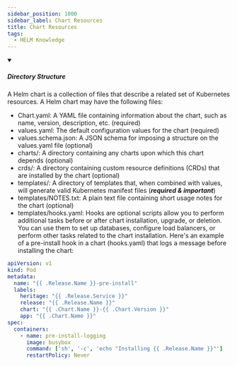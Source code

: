 ```yaml
---
sidebar_position: 1000
sidebar_label: Chart Resources
title: Chart Resources
tags:
  - HELM Knowledge
---
```


<!-- https://brandfolder.com/workbench/extract-text-from-image -->
<!-- ![for root](/img/interviews/angular/forroot.png) -->

<details open>
<summary><h5>Directory Structure</h5></summary>

A Helm chart is a collection of files that describe a related set of Kubernetes resources. A Helm chart may have the following files:

- Chart.yaml: A YAML file containing information about the chart, such as name, version, description, etc. (required)
- values.yaml: The default configuration values for the chart (required)
- values.schema.json: A JSON schema for imposing a structure on the values.yaml file (optional)
- charts/: A directory containing any charts upon which this chart depends (optional)
- crds/: A directory containing custom resource definitions (CRDs) that are installed by the chart (optional)
- templates/: A directory of templates that, when combined with values, will generate valid Kubernetes manifest files (***required & important***)
- templates/NOTES.txt: A plain text file containing short usage notes for the chart (optional)
- templates/hooks.yaml: Hooks are optional scripts allow you to perform additional tasks before or after chart installation, upgrade, or deletion. You can use them to set up databases, configure load balancers, or perform other tasks related to the chart installation. Here's an example of a pre-install hook in a chart (hooks.yaml) that logs a message before installing the chart:
```yaml title="templates/hooks.yaml"
apiVersion: v1
kind: Pod
metadata:
  name: "{{ .Release.Name }}-pre-install"
  labels:
    heritage: "{{ .Release.Service }}"
    release: "{{ .Release.Name }}"
    chart: "{{ .Chart.Name }}-{{ .Chart.Version }}"
    app: "{{ .Chart.Name }}"
spec:
  containers:
    - name: pre-install-logging
      image: busybox
      command: ['sh', '-c', 'echo "Installing {{ .Release.Name }}"']
      restartPolicy: Never

```


</details>
